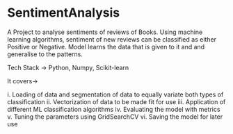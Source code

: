 # SentimentAnalysis
A Project to analyse sentiments of reviews of Books. Using machine learning algorithms,
sentiment of new reviews can be classified as either Positive or Negative. Model learns the data that is given to it and
and generalise to the patterns.

Tech Stack -> Python, Numpy, Scikit-learn

It covers->

i. Loading of data and segmentation of data to equally variate both types of classification
ii. Vectorization of data to be made fit for use
iii. Application of different ML classification algorithms
iv. Evaluating the model with metrics
v. Tuning the parameters using GridSearchCV
vi. Saving the model for later use
